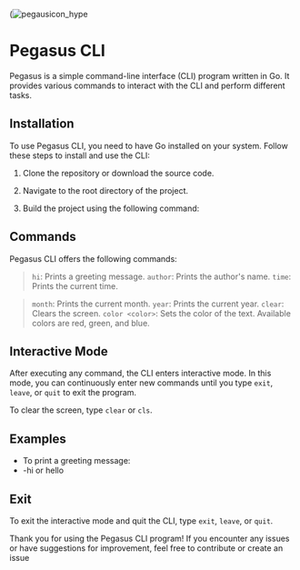 (![pegausicon_hype](https://github.com/meta-gravity/Pegasus-cli/assets/108740247/f6ecd744-fd2c-455e-9798-086cf9d64f04)


# Pegasus CLI

Pegasus is a simple command-line interface (CLI) program written in Go. It provides various commands to interact with the CLI and perform different tasks.

## Installation

To use Pegasus CLI, you need to have Go installed on your system. Follow these steps to install and use the CLI:

1. Clone the repository or download the source code.

2. Navigate to the root directory of the project.

3. Build the project using the following command:


## Commands

Pegasus CLI offers the following commands:

> `hi`: Prints a greeting message.
> `author`: Prints the author's name.
> `time`: Prints the 
current time.

> `month`: Prints the current month.
> `year`: Prints the current year.
> `clear`: Clears the screen.
> `color <color>`: Sets the color of the text. Available colors are red, green, and blue.

## Interactive Mode

After executing any command, the CLI enters interactive mode. In this mode, you can continuously enter new commands until you type `exit`, `leave`, or `quit` to exit the program.

To clear the screen, type `clear` or `cls`.

## Examples

- To print a greeting message:
- -hi or hello

## Exit

To exit the interactive mode and quit the CLI, type `exit`, `leave`, or `quit`.

Thank you for using the Pegasus CLI program! If you encounter any issues or have suggestions for improvement, feel free to contribute or create an issue
